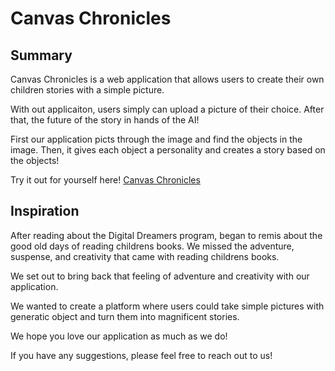 # Canvas Chronicles
## Summary
Canvas Chronicles is a web application that allows users to create their own children stories with a simple picture. 

With out applicaiton, users simply can upload a picture of their choice. After that, the future of the story in hands of the AI!

First our application picts through the image and find the objects in the image. Then, it gives each object a personality and creates a story based on the objects!

Try it out for yourself here! [Canvas Chronicles](https://canvaschronicles.herokuapp.com/)


## Inspiration
After reading about the Digital Dreamers program, began to remis about the good old days of reading childrens books. We missed the adventure, suspense, and creativity that came with reading childrens books.

We set out to bring back that feeling of adventure and creativity with our application. 

We wanted to create a platform where users could take simple pictures with generatic object and turn them into magnificent stories.

We hope you love our application as much as we do!

If you have any suggestions, please feel free to reach out to us!
